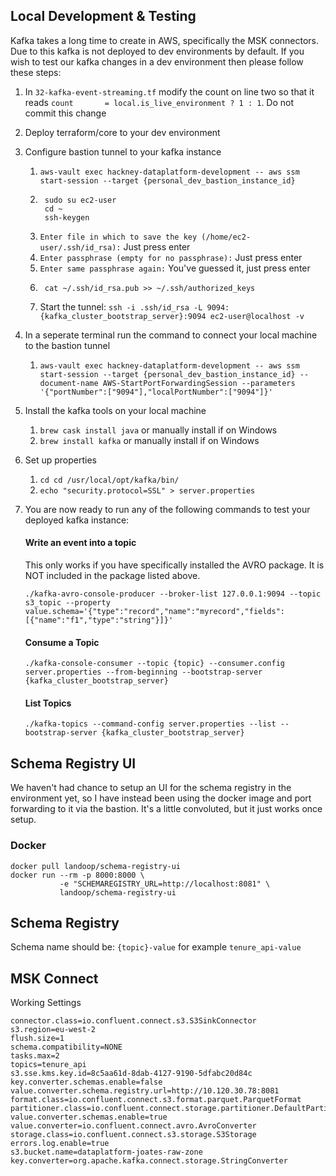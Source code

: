 ## Local Development & Testing

Kafka takes a long time to create in AWS, specifically the MSK connectors. Due to this kafka is not deployed to dev environments by default. 
If you wish to test our kafka changes in a dev environment then please follow these steps:

1. In ```32-kafka-event-streaming.tf``` modify the count on line two so that it reads ```count       = local.is_live_environment ? 1 : 1```. Do not commit this change
2. Deploy terraform/core to your dev environment
3. Configure bastion tunnel to your kafka instance
    1. ```aws-vault exec hackney-dataplatform-development -- aws ssm start-session --target {personal_dev_bastion_instance_id}```
    2. ```shell
        sudo su ec2-user
        cd ~
        ssh-keygen
        ```
    3. `Enter file in which to save the key (/home/ec2-user/.ssh/id_rsa):` Just press enter
    4. `Enter passphrase (empty for no passphrase):` Just press enter
    5. `Enter same passphrase again:` You've guessed it, just press enter
    6. ```shell
        cat ~/.ssh/id_rsa.pub >> ~/.ssh/authorized_keys
        ```
    7. Start the tunnel: ```ssh -i .ssh/id_rsa -L 9094:{kafka_cluster_bootstrap_server}:9094 ec2-user@localhost -v```
4. In a seperate terminal run the command to connect your local machine to the bastion tunnel 
    1. ```aws-vault exec hackney-dataplatform-development -- aws ssm start-session --target {personal_dev_bastion_instance_id} --document-name AWS-StartPortForwardingSession --parameters '{"portNumber":["9094"],"localPortNumber":["9094"]}'```
5. Install the kafka tools on your local machine
    1. ```brew cask install java``` or manually install if on Windows
    2. ```brew install kafka``` or manually install if on Windows
6. Set up properties
    1. ```cd cd /usr/local/opt/kafka/bin/```
    1. ```echo "security.protocol=SSL" > server.properties```
7. You are now ready to run any of the following commands to test your deployed kafka instance:
   #### Write an event into a topic
   This only works if you have specifically installed the AVRO package. It is NOT included in the package listed above.
   ```shell
   ./kafka-avro-console-producer --broker-list 127.0.0.1:9094 --topic s3_topic --property value.schema='{"type":"record","name":"myrecord","fields":[{"name":"f1","type":"string"}]}'
   ```
   
   #### Consume a Topic
   ```shell
   ./kafka-console-consumer --topic {topic} --consumer.config server.properties --from-beginning --bootstrap-server {kafka_cluster_bootstrap_server}
   ```
   
   #### List Topics
   ```shell
   ./kafka-topics --command-config server.properties --list --bootstrap-server {kafka_cluster_bootstrap_server}
   ```

## Schema Registry UI
We haven't had chance to setup an UI for the schema registry in the environment yet, so I have instead been using the
docker image and port forwarding to it via the bastion. It's a little convoluted, but it just works once setup.

### Docker

```shell
docker pull landoop/schema-registry-ui
docker run --rm -p 8000:8000 \
           -e "SCHEMAREGISTRY_URL=http://localhost:8081" \
           landoop/schema-registry-ui
```

## Schema Registry
Schema name should be: `{topic}-value` for example `tenure_api-value`


## MSK Connect
Working Settings
```
connector.class=io.confluent.connect.s3.S3SinkConnector
s3.region=eu-west-2
flush.size=1
schema.compatibility=NONE
tasks.max=2
topics=tenure_api
s3.sse.kms.key.id=8c5aa61d-8dab-4127-9190-5dfabc20d84c
key.converter.schemas.enable=false
value.converter.schema.registry.url=http://10.120.30.78:8081
format.class=io.confluent.connect.s3.format.parquet.ParquetFormat
partitioner.class=io.confluent.connect.storage.partitioner.DefaultPartitioner
value.converter.schemas.enable=true
value.converter=io.confluent.connect.avro.AvroConverter
storage.class=io.confluent.connect.s3.storage.S3Storage
errors.log.enable=true
s3.bucket.name=dataplatform-joates-raw-zone
key.converter=org.apache.kafka.connect.storage.StringConverter
```